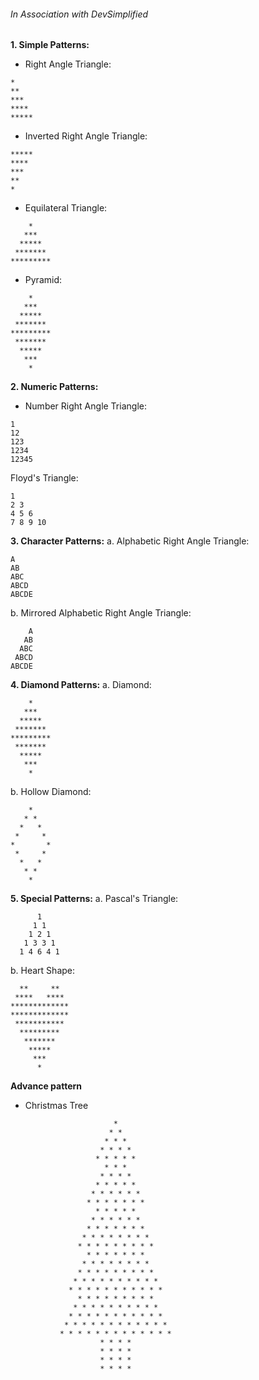 ###### In Association with DevSimplified

**1. Simple Patterns:**
  - Right Angle Triangle:
```
*
**
***
****
*****
```
  
  - Inverted Right Angle Triangle:
```
*****
****
***
**
*
```

  - Equilateral Triangle:
```
    *
   ***
  *****
 *******
*********
```

  - Pyramid:
```
    *
   ***
  *****
 *******
*********
 *******
  *****
   ***
    *
```
**2. Numeric Patterns:**

  - Number Right Angle Triangle:
```
1
12
123
1234
12345
```
Floyd's Triangle:
```
1
2 3
4 5 6
7 8 9 10
```
**3. Character Patterns:**
a. Alphabetic Right Angle Triangle:
```
A
AB
ABC
ABCD
ABCDE
```
b. Mirrored Alphabetic Right Angle Triangle:
```
    A
   AB
  ABC
 ABCD
ABCDE
```
**4. Diamond Patterns:**
a. Diamond:
```
    *
   ***
  *****
 *******
*********
 *******
  *****
   ***
    *
```
b. Hollow Diamond:
```
    *
   * *
  *   *
 *     *
*       *
 *     *
  *   *
   * *
    *
```

**5. Special Patterns:**
a. Pascal's Triangle:
```
      1
     1 1
    1 2 1
   1 3 3 1
  1 4 6 4 1
```
b. Heart Shape:
```
  **     **
 ****   ****
*************
*************
 ***********
  *********
   *******
    *****
     ***
      *
```

**Advance pattern**
  - Christmas Tree
  ```
                         * 
                        * * 
                       * * * 
                      * * * * 
                     * * * * * 
                       * * * 
                      * * * * 
                     * * * * * 
                    * * * * * * 
                   * * * * * * * 
                     * * * * * 
                    * * * * * * 
                   * * * * * * * 
                  * * * * * * * * 
                 * * * * * * * * * 
                   * * * * * * * 
                  * * * * * * * * 
                 * * * * * * * * * 
                * * * * * * * * * * 
               * * * * * * * * * * * 
                 * * * * * * * * * 
                * * * * * * * * * * 
               * * * * * * * * * * * 
              * * * * * * * * * * * * 
             * * * * * * * * * * * * * 
                      * * * * 
                      * * * * 
                      * * * * 
                      * * * *
```
